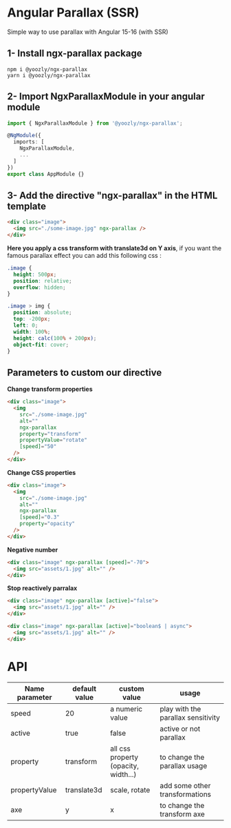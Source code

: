 # Angular Parallax (SSR)

Simple way to use parallax with Angular 15-16 (with SSR)

## 1- Install ngx-parallax package

```
npm i @yoozly/ngx-parallax
yarn i @yoozly/ngx-parallax
```

## 2- Import NgxParallaxModule in your angular module

```ts
import { NgxParallaxModule } from '@yoozly/ngx-parallax';

@NgModule({
  imports: [
    NgxParallaxModule,
    ...
  ]
})
export class AppModule {}
```

## 3- Add the directive "ngx-parallax" in the HTML template

```html
<div class="image">
  <img src="./some-image.jpg" ngx-parallax />
</div>
```

**Here you apply a css transform with translate3d on Y axis**, if you want the famous parallax effect you can add this following css :

```css
.image {
  height: 500px;
  position: relative;
  overflow: hidden;
}

.image > img {
  position: absolute;
  top: -200px;
  left: 0;
  width: 100%;
  height: calc(100% + 200px);
  object-fit: cover;
}
```

## Parameters to custom our directive

**Change transform properties**

```html
<div class="image">
  <img
    src="./some-image.jpg"
    alt=""
    ngx-parallax
    property="transform"
    propertyValue="rotate"
    [speed]="50"
  />
</div>
```

**Change CSS properties**

```html
<div class="image">
  <img
    src="./some-image.jpg"
    alt=""
    ngx-parallax
    [speed]="0.3"
    property="opacity"
  />
</div>
```

**Negative number**

```html
<div class="image" ngx-parallax [speed]="-70">
  <img src="assets/1.jpg" alt="" />
</div>
```

**Stop reactively parralax**

```html
<div class="image" ngx-parallax [active]="false">
  <img src="assets/1.jpg" alt="" />
</div>

<div class="image" ngx-parallax [active]="boolean$ | async">
  <img src="assets/1.jpg" alt="" />
</div>
```

# API

| Name parameter | default value | custom value                         | usage                              |
| -------------- | ------------- | ------------------------------------ | ---------------------------------- |
| speed          | 20            | a numeric value                      | play with the parallax sensitivity |
| active         | true          | false                                | active or not parallax             |
| property       | transform     | all css property (opacity, width...) | to change the parallax usage       |
| propertyValue  | translate3d   | scale, rotate                        | add some other transformations     |
| axe            | y             | x                                    | to change the transform axe        |
